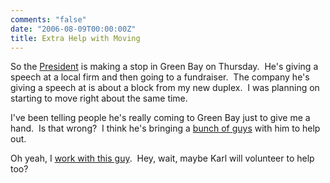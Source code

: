 ```yaml
---
comments: "false"
date: "2006-08-09T00:00:00Z"
title: Extra Help with Moving
---
```


<p>So the <a href="http://www.whitehouse.gov/president/">President</a> is making a stop in Green Bay on Thursday.  He's giving a speech at a local firm and then going to a fundraiser.  The company he's giving a speech at is about a block from my new duplex.  I was planning on starting to move right about the same time.</p>
<p>I've been telling people he's really coming to Green Bay just to give me a hand.  Is that wrong?  I think he's bringing a <a href="http://www.secretservice.gov/">bunch of guys</a> with him to help out.</p>
<p>Oh yeah, I <a href="http://www.greenbaypressgazette.com/apps/pbcs.dll/article?AID=/20060809/GPG0101/608090544/1207/GPGnews">work with this guy</a>.  Hey, wait, maybe Karl will volunteer to help too?</p>
